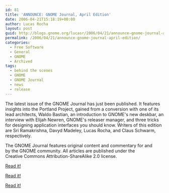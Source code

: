 ```yaml
---
id: 81
title: 'ANNOUNCE: GNOME Journal, April Edition'
date: 2006-04-21T15:18:19+00:00
author: Lucas Rocha
layout: post
guid: http://blogs.gnome.org/lucasr/2006/04/21/announce-gnome-journal-april-edition/
permalink: /2006/04/21/announce-gnome-journal-april-edition/
categories:
  - Free Software
  - General
  - GNOME
  - Archived
tags:
  - behind the scenes
  - GNOME
  - GNOME Journal
  - news
  - release
---
```

The latest issue of the GNOME Journal has just been published. It features
insights into the Portland Project, gained from a conversion with one of its
lead architects, Waldo Bastian, an introduction to GNOME's new deskbar, an
interview with Elijah Newren, GNOME's releaser manager, and three tricks for
designing application interfaces you should know. Writers of this edition are
Sri Ramakrishna, Davyd Madeley, Lucas Rocha, and Claus Schwarm, respectively.

The GNOME Journal features original content and commentary for and by the GNOME
community. All articles are published under the Creative Commons
Attribution-ShareAlike 2.0 license.

[Read it!](http://www.gnomejournal.org)

[Read it!](http://www.gnomejournal.org)

[Read it!](http://www.gnomejournal.org)
